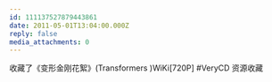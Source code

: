 ```yaml
---
id: 111137527879443861
date: 2011-05-01T13:04:00.000Z
reply: false
media_attachments: 0
---
```


收藏了《变形金刚花絮》(Transformers )WiKi[720P] #VeryCD 资源收藏 ​​​​

